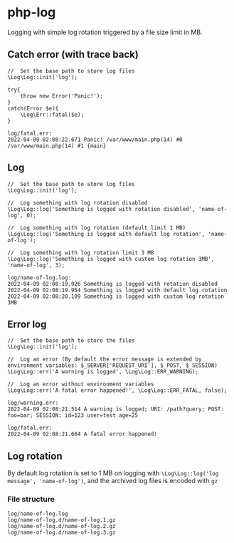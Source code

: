 # php-log
Logging with simple log rotation triggered by a file size limit in MB.

## Catch error (with trace back)
```
//  Set the base path to store log files
\Log\Log::init('log');

try{
	throw new Error('Panic!');
}
catch(Error $e){
	\Log\Err::fatal($e);
}
```

```
log/fatal.err:
2022-04-09 02:08:22.671 Panic! /var/www/main.php(14) #0 /var/www/main.php(14) #1 {main}
```

## Log
```
//  Set the base path to store log files
\Log\Log::init('log');

//  Log something with log rotation disabled
\Log\Log::log('Something is logged with rotation disabled', 'name-of-log', 0);

//  Log something with log rotation (default limit 1 MB)
\Log\Log::log('Something is logged with default log rotation', 'name-of-log');

//  Log something with log rotation limit 3 MB
\Log\Log::log('Something is logged with custom log rotation 3MB', 'name-of-log', 3);
```

```
log/name-of-log.log:
2022-04-09 02:08:19.926 Something is logged with rotation disabled
2022-04-09 02:08:19.954 Something is logged with default log rotation
2022-04-09 02:08:20.109 Something is logged with custom log rotation 3MB
```

## Error log
```
//  Set the base path to store the files
\Log\Log::init('log');

//  Log an error (By default the error message is extended by environment variables: $_SERVER['REQUEST_URI'], $_POST, $_SESSION)
\Log\Log::err('A warning is logged', \Log\Log::ERR_WARNING);

//  Log an error without environment variables
\Log\Log::err('A fatal error happened!', \Log\Log::ERR_FATAL, false);
```

```
log/warning.err:
2022-04-09 02:08:21.514 A warning is logged; URI: /path?query; POST: foo=bar; SESSION: id=123 user=test age=25
```

```
log/fatal.err:
2022-04-09 02:08:21.664 A fatal error happened!
```

## Log rotation
By default log rotation is set to 1 MB on logging with `\Log\Log::log('log message', 'name-of-log')`, and the archived log files is encoded with `gz`

### File structure
```
log/name-of-log.log
log/name-of-log.d/name-of-log.1.gz
log/name-of-log.d/name-of-log.2.gz
log/name-of-log.d/name-of-log.3.gz
```